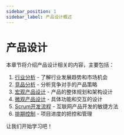 ```yaml
---
sidebar_position: 1
sidebar_label: 产品设计概述
---
```


# 产品设计

本章节将介绍产品设计相关的内容，主要包括：

1. [行业分析](./industry-analysis/index.md) - 了解行业发展趋势和市场机会
2. [竞品分析](./competitive-analysis/index.md) - 分析竞争对手的产品策略
3. [宏观产品设计](./macro-product-design.md) - 产品的整体规划和架构设计
4. [微观产品设计](./micro-product-design/five-essential-diagrams.md) - 具体功能和交互的设计
5. [Scrum开发流程](./scrum-development.md) - 互联网产品开发的敏捷方法
6. [排期控制](./schedule-control.md) - 项目进度的把控和管理

让我们开始学习吧！
 